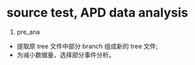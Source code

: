 # source test, APD data analysis

1. pre_ana
  - 提取原 tree 文件中部分 branch 组成新的 tree 文件;
  - 为减小数据量，选择部分事件分析。
